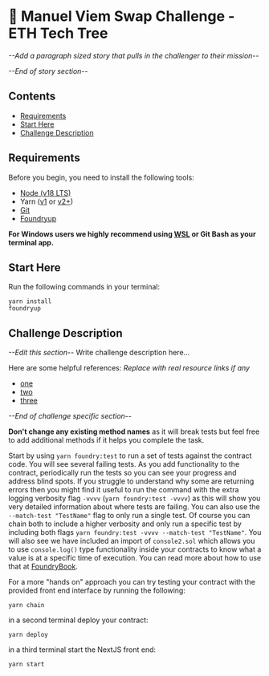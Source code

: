 # 🔄 Manuel Viem Swap Challenge - ETH Tech Tree

*--Add a paragraph sized story that pulls in the challenger to their mission--*


*--End of story section--*

## Contents
- [Requirements](#requirements)
- [Start Here](#start-here)
- [Challenge Description](#challenge-description)

## Requirements

Before you begin, you need to install the following tools:

- [Node (v18 LTS)](https://nodejs.org/en/download/)
- Yarn ([v1](https://classic.yarnpkg.com/en/docs/install/) or [v2+](https://yarnpkg.com/getting-started/install))
- [Git](https://git-scm.com/downloads)
- [Foundryup](https://book.getfoundry.sh/getting-started/installation)

__For Windows users we highly recommend using [WSL](https://learn.microsoft.com/en-us/windows/wsl/install) or Git Bash as your terminal app.__

## Start Here
Run the following commands in your terminal:
```
yarn install
foundryup
```

## Challenge Description
*--Edit this section--*
Write challenge description here...

Here are some helpful references:
*Replace with real resource links if any*
- [one](buidlguidl.com)
- [two](buidlguidl.com)
- [three](buidlguidl.com)

*--End of challenge specific section--*

**Don't change any existing method names** as it will break tests but feel free to add additional methods if it helps you complete the task.

Start by using `yarn foundry:test` to run a set of tests against the contract code. You will see several failing tests. As you add functionality to the contract, periodically run the tests so you can see your progress and address blind spots. If you struggle to understand why some are returning errors then you might find it useful to run the command with the extra logging verbosity flag `-vvvv` (`yarn foundry:test -vvvv`) as this will show you very detailed information about where tests are failing. You can also use the `--match-test "TestName"` flag to only run a single test. Of course you can chain both to include a higher verbosity and only run a specific test by including both flags `yarn foundry:test -vvvv --match-test "TestName"`. You will also see we have included an import of `console2.sol` which allows you to use `console.log()` type functionality inside your contracts to know what a value is at a specific time of execution. You can read more about how to use that at [FoundryBook](https://book.getfoundry.sh/reference/forge-std/console-log).

For a more "hands on" approach you can try testing your contract with the provided front end interface by running the following:
```
yarn chain
```
in a second terminal deploy your contract:
```
yarn deploy
```
in a third terminal start the NextJS front end:
```
yarn start
```